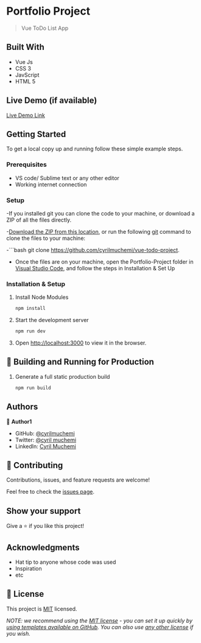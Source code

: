 # Portfolio Project

> Vue ToDo List App


## Built With

- Vue Js
- CSS 3
- JavScript
- HTML 5

## Live Demo (if available)

[Live Demo Link]()


## Getting Started

To get a local copy up and running follow these simple example steps.

### Prerequisites

- VS code/ Sublime text or any other editor
- Working internet connection

### Setup

-If you installed git you can clone the code to your machine, or download a ZIP of all the files directly.

-[Download the ZIP from this location](https://github.com/cyrilmuchemi/vue-todo-project), or run the following [git](https://git-scm.com/downloads) command to clone the files to your machine:

-```bash
git clone https://github.com/cyrilmuchemi/vue-todo-project. 

- Once the files are on your machine, open the Portfolio-Project folder in [Visual Studio Code](https://code.visualstudio.com/), and follow the steps in Installation & Set Up

### Installation & Setup

1. Install Node Modules

   ```sh
   npm install

2. Start the development server

   ```sh
   npm run dev

3. Open [http://localhost:3000](http://localhost:5173) to view it in the browser.


## 🚀 Building and Running for Production

1. Generate a full static production build

    ```sh
   npm run build


## Authors

👤 **Author1**

- GitHub: [@cyrilmuchemi](https://github.com/cyrilmuchemi)
- Twitter: [@cyril muchemi](https://twitter.com/cyrilmuchemi)
- LinkedIn: [Cyril Muchemi](https://linkedin.com/in/cyrilmuchemi)


## 🤝 Contributing

Contributions, issues, and feature requests are welcome!

Feel free to check the [issues page](../../issues/).

## Show your support

Give a ⭐️ if you like this project!

## Acknowledgments

- Hat tip to anyone whose code was used
- Inspiration
- etc

## 📝 License

This project is [MIT](./LICENSE) licensed.

_NOTE: we recommend using the [MIT license](https://choosealicense.com/licenses/mit/) - you can set it up quickly by [using templates available on GitHub](https://docs.github.com/en/communities/setting-up-your-project-for-healthy-contributions/adding-a-license-to-a-repository). You can also use [any other license](https://choosealicense.com/licenses/) if you wish._
